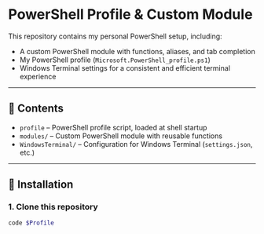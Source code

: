 # PowerShell Profile & Custom Module

This repository contains my personal PowerShell setup, including:

- A custom PowerShell module with functions, aliases, and tab completion  
- My PowerShell profile (`Microsoft.PowerShell_profile.ps1`)  
- Windows Terminal settings for a consistent and efficient terminal experience

---

## 📁 Contents

- `profile` – PowerShell profile script, loaded at shell startup  
- `modules/` – Custom PowerShell module with reusable functions  
- `WindowsTerminal/` – Configuration for Windows Terminal (`settings.json`, etc.)

---

## 🔧 Installation

### 1. Clone this repository

```powershell
code $Profile
```

